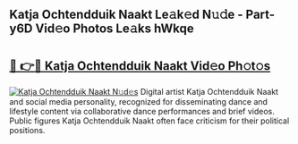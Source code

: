 ## Katja Ochtendduik Naakt Le𝚊k𝚎d N𝚞𝚍e - Part-y6D Vid𝚎o Photos Le𝚊ks hWkqe

# <h2><a href="http://fb13eo.evod.top/?m=Katja+Ochtendduik+Naakt">🔗 👉🔴 Katja Ochtendduik Naakt Vid𝚎o Ph𝚘t𝚘s</a></h2>

[![Katja Ochtendduik Naakt N𝚞d𝚎s](https://i.imgur.com/8V9OHl7.gif)](http://fb13eo.evod.top/?m=Katja+Ochtendduik+Naakt)
Digital artist Katja Ochtendduik Naakt and social media personality, recognized for disseminating dance and lifestyle content via collaborative dance performances and brief videos. Public figures Katja Ochtendduik Naakt often face criticism for their political positions. 
